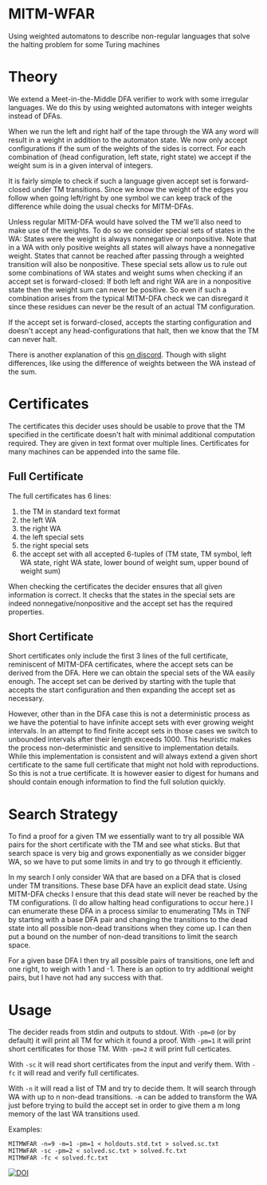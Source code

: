 # MITM-WFAR

Using weighted automatons to describe non-regular languages that solve the halting problem for some Turing machines

# Theory
 
We extend a Meet-in-the-Middle DFA verifier to work with some irregular languages. We do this by using weighted automatons with integer weights instead of DFAs. 

When we run the left and right half of the tape through the WA any word will result in a weight in addition to the automaton state. We now only accept configurations if the sum of the weights of the sides is correct. For each combination of (head configuration, left state, right state) we accept if the weight sum is in a given interval of integers.

It is fairly simple to check if such a language given accept set is forward-closed under TM transitions. Since we know the weight of the edges you follow when going left/right by one symbol we can keep track of the difference while doing the usual checks for MITM-DFAs.

Unless regular MITM-DFA would have solved the TM we'll also need to make use of the weights. To do so we consider special sets of states in the WA: States were the weight is always nonnegative or nonpositive. Note that in a WA with only positive weights all states will always have a nonnegative weight. States that cannot be reached after passing through a weighted transition will also be nonpositive. These special sets allow us to rule out some combinations of WA states and weight sums when checking if an accept set is forward-closed: If both left and right WA are in a nonpositive state then the weight sum can never be positive. So even if such a combination arises from the typical MITM-DFA check we can disregard it since these residues can never be the result of an actual TM configuration.

If the accept set is forward-closed, accepts the starting configuration and doesn't accept any head-configurations that halt, then we know that the TM can never halt.

There is another explanation of this [on discord](https://discord.com/channels/960643023006490684/960655108578881597/1085884481241616444). Though with slight differences, like using the difference of weights between the WA instead of the sum.

# Certificates

The certificates this decider uses should be usable to prove that the TM specified in the certificate doesn't halt with minimal additional computation required. They are given in text format over multiple lines. Certificates for many machines can be appended into the same file.

## Full Certificate

The full certificates has 6 lines:
1. the TM in standard text format
2. the left WA
3. the right WA
4. the left special sets
5. the right special sets
6. the accept set with all accepted 6-tuples of (TM state, TM symbol, left WA state, right WA state, lower bound of weight sum, upper bound of weight sum)

When checking the certificates the decider ensures that all given information is correct. It checks that the states in the special sets are indeed nonnegative/nonpositive and the accept set has the required properties. 

## Short Certificate

Short certificates only include the first 3 lines of the full certificate, reminiscent of MITM-DFA certificates, where the accept sets can be derived from the DFA. Here we can obtain the special sets of the WA easily enough. The accept set can be derived by starting with the tuple that accepts the start configuration and then expanding the accept set as necessary.

However, other than in the DFA case this is not a deterministic process as we have the potential to have infinite accept sets with ever growing weight intervals. In an attempt to find finite accept sets in those cases we switch to unbounded intervals after their length exceeds 1000. This heuristic makes the process non-deterministic and sensitive to implementation details. While this implementation is consistent and will always extend a given short certificate to the same full certificate that might not hold with reproductions. So this is not a true certificate. It is however easier to digest for humans and should contain enough information to find the full solution quickly.

# Search Strategy

To find a proof for a given TM we essentially want to try all possible WA pairs for the short certificate with the TM and see what sticks. But that search space is very big and grows exponentially as we consider bigger WA, so we have to put some limits in and try to go through it efficiently.

In my search I only consider WA that are based on a DFA that is closed under TM transitions. These base DFA have an explicit dead state. Using MITM-DFA checks I ensure that this dead state will never be reached by the TM configurations. (I do allow halting head configurations to occur here.) I can enumerate these DFA in a process similar to enumerating TMs in TNF by starting with a base DFA pair and changing the transitions to the dead state into all possible non-dead transitions when they come up. I can then put a bound on the number of non-dead transitions to limit the search space.

For a given base DFA I then try all possible pairs of transitions, one left and one right, to weigh with 1 and -1. There is an option to try additional weight pairs, but I have not had any success with that.

# Usage

The decider reads from stdin and outputs to stdout. With `-pm=0` (or by default) it will print all TM for which it found a proof. With `-pm=1` it will print short certificates for those TM. With `-pm=2` it will print full certicates.

With `-sc` it will read short certificates from the input and verify them. With `-fc` it will read and verify full certificates.

With `-n` it will read a list of TM and try to decide them. It will search through WA with up to n non-dead transitions. `-m` can be added to transform the WA just before trying to build the accept set in order to give them a m long memory of the last WA transitions used.

Examples:
```
MITMWFAR -n=9 -m=1 -pm=1 < holdouts.std.txt > solved.sc.txt
MITMWFAR -sc -pm=2 < solved.sc.txt > solved.fc.txt
MITMWFAR -fc < solved.fc.txt
```

[![DOI](https://zenodo.org/badge/DOI/10.5281/zenodo.14914502.svg)](https://doi.org/10.5281/zenodo.14914502)
